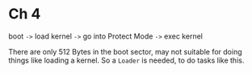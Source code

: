 # Ch 4

boot `->` load kernel `->` go into Protect Mode `->` exec kernel

There are only 512 Bytes in the boot sector, may not suitable for doing things like loading a kernel. So a `Loader` is needed, to do tasks like this.
